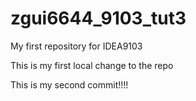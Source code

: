 # zgui6644_9103_tut3
My first repository for IDEA9103

This is my first local change to the repo

This is my second commit!!!!